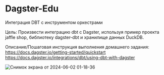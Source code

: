 # Dagster-Edu
Интеграция DBT с инструментом оркестрами

Цель:
Произвести интеграцию dbt с Dagster, используя пример проекта jaffle shop, библиотеку dagster-dbt и хранилище данных DuckDB.

Описание/Пошаговая инструкция выполнения домашнего задания:
https://docs.dagster.io/getting-started/quickstart
https://docs.dagster.io/integrations/dbt/using-dbt-with-dagster

![Снимок экрана от 2024-06-02 01-18-36](https://github.com/TatyanaMR/Dagster-Edu/assets/100730166/83d1f7c9-2219-4b9c-a3c0-4b6827ff1d9f)
